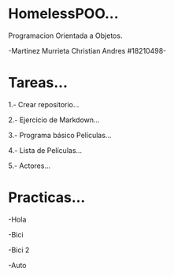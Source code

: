 # HomelessPOO...
Programacion Orientada a Objetos.

-Martinez Murrieta Christian Andres #18210498-
# Tareas...
1.- Crear repositorio...

2.- Ejercicio de Markdown...

3.- Programa básico Películas...

4.- Lista de Películas...

5.- Actores...

# Practicas...
-Hola

-Bici

-Bici 2

-Auto

